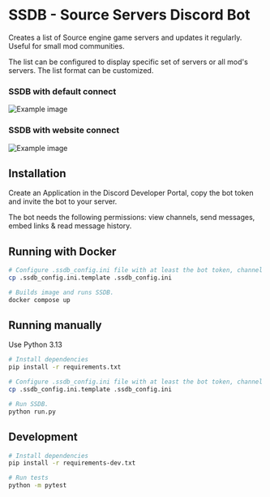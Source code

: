 # SSDB - Source Servers Discord Bot
Creates a list of Source engine game servers and updates it regularly. Useful for small mod communities.

The list can be configured to display specific set of servers or all mod's servers. The list format can be customized.

### SSDB with default connect 
![Example image](example2.png)
### SSDB with website connect
![Example image](example3.png)

## Installation

Create an Application in the Discord Developer Portal, copy the bot token and invite the bot to your server.

The bot needs the following permissions: view channels, send messages, embed links & read message history.

## Running with Docker

```bash
# Configure .ssdb_config.ini file with at least the bot token, channel id and serverlist/gamedir.
cp .ssdb_config.ini.template .ssdb_config.ini

# Builds image and runs SSDB.
docker compose up
```

## Running manually

Use Python 3.13

```bash
# Install dependencies
pip install -r requirements.txt

# Configure .ssdb_config.ini file with at least the bot token, channel id and serverlist/gamedir.
cp .ssdb_config.ini.template .ssdb_config.ini

# Run SSDB.
python run.py
```

## Development



```bash
# Install dependencies
pip install -r requirements-dev.txt

# Run tests
python -m pytest
```
